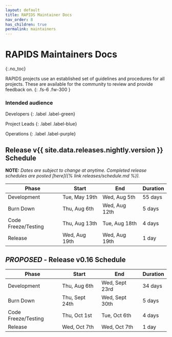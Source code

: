 ```yaml
---
layout: default
title: RAPIDS Maintainer Docs
nav_order: 8
has_children: true
permalink: maintainers
---
```


# RAPIDS Maintainers Docs
{:.no_toc}

RAPIDS projects use an established set of guidelines and procedures for all projects. These are available for the community to review and provide feedback on.
{: .fs-6 .fw-300 }

### Intended audience

Developers
{: .label .label-green}

Project Leads
{: .label .label-blue}

Operations
{: .label .label-purple}

## Release v{{ site.data.releases.nightly.version }} Schedule

**NOTE:** *Dates are subject to change at anytime. Completed release schedules are posted [here]({% link releases/schedule.md %}).*

Phase | Start | End | Duration
-- | -- | -- | --
Development | Tue, May 19th | Wed, Aug 5th | 55 days
Burn Down | Thu, Aug 6th | Wed, Aug 12th | 5 days
Code Freeze/Testing | Thu, Aug 13th | Tue, Aug 18th | 4 days
Release | Wed, Aug 19th | Wed, Aug 19th | 1 day

## _PROPOSED_ - Release v0.16 Schedule

Phase | Start | End | Duration
-- | -- | -- | --
Development | Thu, Aug 6th | Wed, Sept 23rd | 34 days
Burn Down | Thu, Sept 24th | Wed, Sept 30th | 5 days
Code Freeze/Testing | Thu, Oct 1st | Tue, Oct 6th | 4 days
Release | Wed, Oct 7th | Wed, Oct 7th | 1 day
